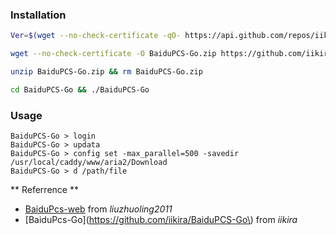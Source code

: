 ### Installation

```bash
Ver=$(wget --no-check-certificate -qO- https://api.github.com/repos/iikira/BaiduPCS-Go/releases/latest | grep -o '"tag_name": ".*"' | sed 's/"//g' | sed 's/tag_name: //g') && echo ${Ver}

wget --no-check-certificate -O BaiduPCS-Go.zip https://github.com/iikira/BaiduPCS-Go/releases/download/${Ver}/BaiduPCS-Go-${Ver}-linux-amd64.zip

unzip BaiduPCS-Go.zip && rm BaiduPCS-Go.zip

cd BaiduPCS-Go && ./BaiduPCS-Go
```

### Usage

```
BaiduPCS-Go > login                              
BaiduPCS-Go > updata                            
BaiduPCS-Go > config set -max_parallel=500 -savedir /usr/local/caddy/www/aria2/Download   
BaiduPCS-Go > d /path/file
```

** Referrence **

* [BaiduPcs-web](https://github.com/liuzhuoling2011/baidupcs-web) from _liuzhuoling2011_
* [BaiduPcs-Go](https://github.com/iikira/BaiduPCS-Go\) from _iikira_



